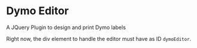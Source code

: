 # Dymo Editor

A JQuery Plugin to design and print Dymo labels

Right now, the div element to handle the editor must have as ID `dymoEditor`.